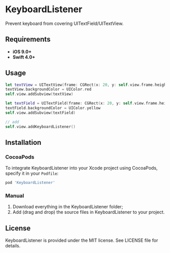# KeyboardListener
Prevent keyboard from covering UITextField/UITextView.

## Requirements

- **iOS 9.0+**
- **Swift 4.0+**

## Usage

```swift
let textView = UITextView(frame: CGRect(x: 20, y: self.view.frame.height-100, width: 200, height: 45))
textView.backgroundColor = UIColor.red
self.view.addSubview(textView)

let textField = UITextField(frame: CGRect(x: 20, y: self.view.frame.height-160, width: 200, height: 45))
textField.backgroundColor = UIColor.yellow
self.view.addSubview(textField)

// add
self.view.addKeyboardListener()
```

## Installation

### CocoaPods

To integrate KeyboardListener into your Xcode project using CocoaPods, specify it in your `Podfile`:

```ruby
pod 'KeyboardListener'
```

### Manual

1. Download everything in the KeyboardListener folder;
2. Add (drag and drop) the source files in KeyboardListener to your project.

## License

KeyboardListener is provided under the MIT license. See LICENSE file for details.